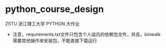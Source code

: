 # python_course_design
ZSTU 浙江理工大学 PYTHON 大作业



* 注意，requirements.txt文件只包含个人组员的依赖包文件，并且，binwalk需要其他操作来安装包，不能直接下载运行
